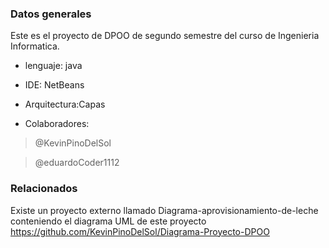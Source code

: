 ### Datos generales
Este es el proyecto de DPOO de segundo semestre del curso de Ingenieria Informatica.

- lenguaje: java
- IDE: NetBeans
- Arquitectura:Capas

- Colaboradores:

> @KevinPinoDelSol 

> @eduardoCoder1112 



### Relacionados
Existe un proyecto externo  llamado Diagrama-aprovisionamiento-de-leche conteniendo el diagrama UML de este proyecto
https://github.com/KevinPinoDelSol/Diagrama-Proyecto-DPOO
